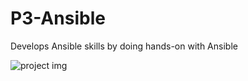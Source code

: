 # P3-Ansible
Develops Ansible skills by doing hands-on with Ansible

![project img](/images/ansible.png)